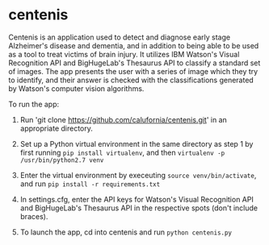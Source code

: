 # centenis
Centenis is an application used to detect and diagnose early stage Alzheimer's disease and dementia, and in addition to being able to be used as a tool to treat victims of brain injury. It utilizes IBM Watson's Visual Recognition API and BigHugeLab's Thesaurus API to classify a standard set of images. The app presents the user with a series of image which they try to identify, and their answer is checked with the classifications generated by Watson's computer vision algorithms.

To run the app:

1. Run 'git clone https://github.com/calufornia/centenis.git' in an appropriate directory.

2. Set up a Python virtual environment in the same directory as step 1 by first running `pip install virtualenv`, and then `virtualenv -p /usr/bin/python2.7 venv`

3. Enter the virtual environment by execeuting `source venv/bin/activate`, and run `pip install -r requirements.txt`

4. In settings.cfg, enter the API keys for Watson's Visual Recognition API and BigHugeLab's Thesaurus API in the respective spots (don't include braces).

5. To launch the app, cd into centenis and run `python centenis.py`
